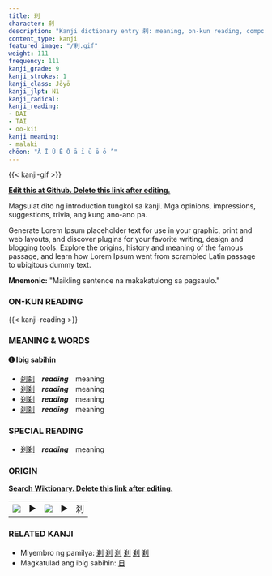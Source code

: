 ```yaml
---
title: 刹
character: 刹
description: "Kanji dictionary entry 刹: meaning, on-kun reading, compounds, origin, related kanji"
content_type: kanji
featured_image: "/刹.gif"
weight: 111
frequency: 111
kanji_grade: 9
kanji_strokes: 1
kanji_class: Jōyō
kanji_jlpt: N1
kanji_radical: 
kanji_reading: 
- DAI
- TAI
- oo-kii
kanji_meaning:
- malaki
chōon: "Ā Ī Ū Ē Ō ā ī ū ē ō ’"
---
```

[//]: # (Don't edit the line below. Kanji animated GIF code is automatically generated.)
{{< kanji-gif >}}

[//]: # (Edit below this line.)

**[Edit this at Github. Delete this link after editing.](https://github.com/tim0g/tim/tree/main/content/kanji/刹/index.md)**

Magsulat dito ng introduction tungkol sa kanji. Mga opinions, impressions, suggestions, trivia, ang kung ano-ano pa.

Generate Lorem Ipsum placeholder text for use in your graphic, print and web layouts, and discover plugins for your favorite writing, design and blogging tools. Explore the origins, history and meaning of the famous passage, and learn how Lorem Ipsum went from scrambled Latin passage to ubiqitous dummy text.
 
**Mnemonic:** "Maikling sentence na makakatulong sa pagsaulo."

### ON-KUN READING

[//]: # (Don't edit the line below. ON-KUN READING code is automatically generated.)
{{< kanji-reading >}}

### MEANING & WORDS

#### ➊ **Ibig sabihin**
  - [刹](../刹)[刹](../刹)　***reading***　meaning
  - [刹](../刹)[刹](../刹)　***reading***　meaning
  - [刹](../刹)[刹](../刹)　***reading***　meaning
  - [刹](../刹)[刹](../刹)　***reading***　meaning

### SPECIAL READING
  - [刹](../刹)[刹](../刹)　***reading***　meaning

### ORIGIN

**[Search Wiktionary. Delete this link after editing.](https://wiktionary.org/wiki/刹)**
<table class="kanji-table"><tr><td>
<img src="60px-刹-bronze.svg.png">
</td><td>▶</td><td>
<img src="60px-刹-oracle.svg.png">
</td><td>▶</td>
<td class="kanji-origin">刹</td>
</tr></table>

### RELATED KANJI
- Miyembro ng pamilya: [刹](../刹) [刹](../刹) [刹](../刹) [刹](../刹) [刹](../刹) [刹](../刹)
- Magkatulad ang ibig sabihin: [日](../日)
